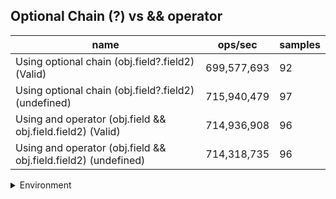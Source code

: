 ## Optional Chain (?) vs && operator

|name|ops/sec|samples|
|-|-|-|
|Using optional chain (obj.field?.field2) (Valid)|699,577,693|92|
|Using optional chain (obj.field?.field2) (undefined)|715,940,479|97|
|Using and operator (obj.field && obj.field.field2) (Valid)|714,936,908|96|
|Using and operator (obj.field && obj.field.field2) (undefined)|714,318,735|96|


<details>
<summary>Environment</summary>

* __Machine:__ linux x64 | 2 vCPUs | 6.8GB Mem
* __Run:__ Tue Oct 03 2023 01:21:42 GMT+0000 (Coordinated Universal Time)
</details>

